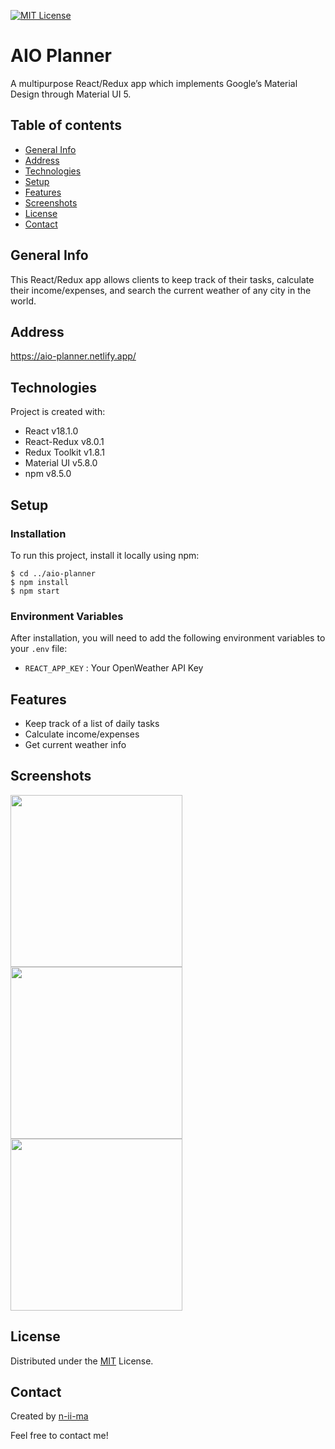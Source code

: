 [![MIT License](https://img.shields.io/badge/License-MIT-blue)](https://opensource.org/licenses/MIT)

# AIO Planner

A multipurpose React/Redux app which implements Google’s Material Design through Material UI 5.

## Table of contents
+ [General Info](#general-info)
+ [Address](#address)
+ [Technologies](#technologies)
+ [Setup](#setup)
+ [Features](#features)
+ [Screenshots](#screenshots)
+ [License](#license)
+ [Contact](#contact)

## General Info
This React/Redux app allows clients to keep track of their tasks, calculate their income/expenses, and search the current weather of any city in the world.

## Address
https://aio-planner.netlify.app/

## Technologies
Project is created with:
+ React v18.1.0
+ React-Redux v8.0.1
+ Redux Toolkit v1.8.1
+ Material UI v5.8.0
+ npm v8.5.0

## Setup

### Installation
To run this project, install it locally using npm:
```
$ cd ../aio-planner
$ npm install
$ npm start
```
### Environment Variables
After installation, you will need to add the following environment variables to your `.env` file:

- `REACT_APP_KEY` : Your OpenWeather API Key

## Features
- Keep track of a list of daily tasks
- Calculate income/expenses
- Get current weather info

## Screenshots
<p float="left">
  <img src="https://user-images.githubusercontent.com/88039431/169310411-7686e3b7-be03-4f99-8b83-ae55e7009b37.png" width="275" />
  <img src="https://user-images.githubusercontent.com/88039431/169310598-fe052509-5073-42c6-aa9f-9bb38d702add.png" width="275" />
  <img src="https://user-images.githubusercontent.com/88039431/169310697-803554ef-7c6b-440c-84ba-12ec32227566.png" width="275" />
</p>

## License
Distributed under the [MIT](https://opensource.org/licenses/MIT) License.

## Contact
Created by [n-ii-ma](https://github.com/n-ii-ma)

Feel free to contact me!
